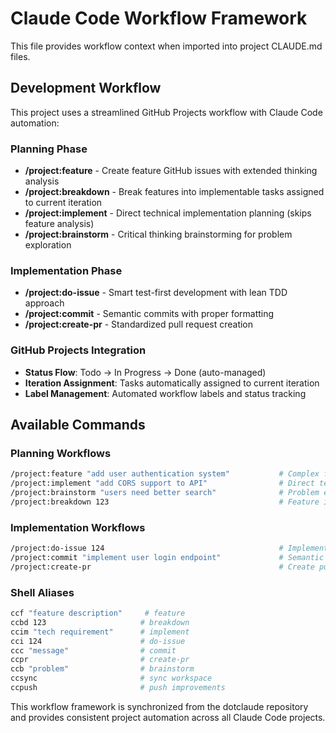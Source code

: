 # Claude Code Workflow Framework

This file provides workflow context when imported into project CLAUDE.md files.

## Development Workflow

This project uses a streamlined GitHub Projects workflow with Claude Code automation:

### Planning Phase
- **/project:feature** - Create feature GitHub issues with extended thinking analysis
- **/project:breakdown** - Break features into implementable tasks assigned to current iteration
- **/project:implement** - Direct technical implementation planning (skips feature analysis)
- **/project:brainstorm** - Critical thinking brainstorming for problem exploration

### Implementation Phase  
- **/project:do-issue** - Smart test-first development with lean TDD approach
- **/project:commit** - Semantic commits with proper formatting
- **/project:create-pr** - Standardized pull request creation

### GitHub Projects Integration
- **Status Flow**: Todo → In Progress → Done (auto-managed)
- **Iteration Assignment**: Tasks automatically assigned to current iteration
- **Label Management**: Automated workflow labels and status tracking

## Available Commands

### Planning Workflows
```bash
/project:feature "add user authentication system"           # Complex features
/project:implement "add CORS support to API"                # Direct technical tasks
/project:brainstorm "users need better search"              # Problem exploration
/project:breakdown 123                                      # Feature issue #123
```

### Implementation Workflows
```bash
/project:do-issue 124                                       # Implement task #124
/project:commit "implement user login endpoint"             # Semantic commit
/project:create-pr                                          # Create pull request
```

### Shell Aliases
```bash
ccf "feature description"     # feature
ccbd 123                     # breakdown
ccim "tech requirement"      # implement
cci 124                      # do-issue
ccc "message"                # commit
ccpr                         # create-pr
ccb "problem"                # brainstorm
ccsync                       # sync workspace
ccpush                       # push improvements
```

This workflow framework is synchronized from the dotclaude repository and provides consistent project automation across all Claude Code projects.